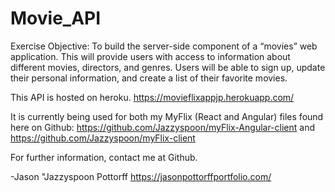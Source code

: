 # Movie_API

Exercise Objective: To build the server-side component of a “movies” web
application. This will provide users with access to information about
different movies, directors, and genres. Users will be able to sign
up, update their personal information, and create a list of their favorite
movies.

This API is hosted on heroku.
https://movieflixappjp.herokuapp.com/

It is currently being used for both my MyFlix (React and Angular) files
found here on Github:
https://github.com/Jazzyspoon/myFlix-Angular-client
and
https://github.com/Jazzyspoon/myFlix-client

For further information, contact me at Github.

-Jason "Jazzyspoon Pottorff
https://jasonpottorffportfolio.com/
